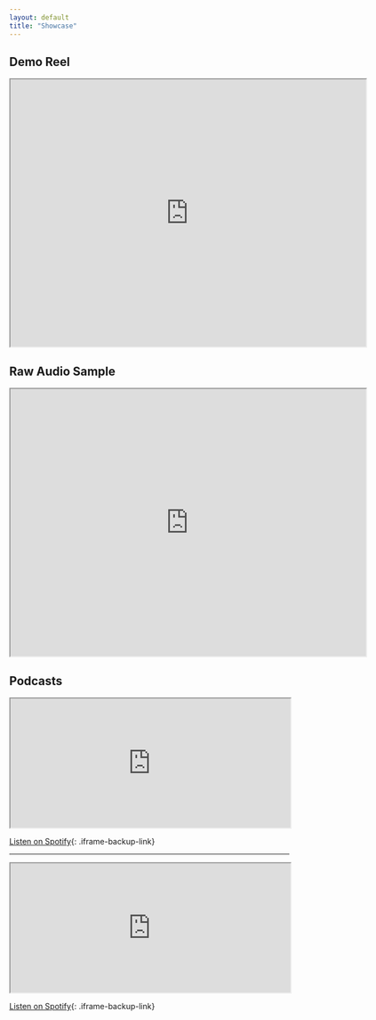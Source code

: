 ```yaml
---
layout: default
title: "Showcase"
---
```


## Demo Reel

<iframe src="https://drive.google.com/file/d/1AQr4mbrAj0DMj_JwcnJgkUwmKl64utbl/preview" width="640" height="480" allow="autoplay"
  width="100%"
  height="500"
  loading="lazy"
></iframe>


## Raw Audio Sample

<iframe src="https://drive.google.com/file/d/1VKlK9E6wLHzSerL4UgSSOeLoG31I5Isa/preview" width="640" height="480" allow="autoplay">
  width="100%" 
  height="500"
  loading="lazy"
></iframe>


## Podcasts

<iframe
  src="https://open.spotify.com/embed/show/7Ewd7bSxDH4dbvkfT6YCt2?utm_source=generator"
  title="Voices That Cook Podcast"
  width="100%" 
  height="232"
  allow="clipboard-write"
  loading="lazy"
></iframe>

[Listen on Spotify](https://open.spotify.com/show/7Ewd7bSxDH4dbvkfT6YCt2){: .iframe-backup-link}

---

<iframe
  src="https://open.spotify.com/embed/show/1dX36qipnRNBGu1MYpvHcA?utm_source=generator"
  title="One Shots: D&D Character Podcast"
  width="100%"
  height="232"
  allow="clipboard-write"
  loading="lazy"
></iframe>

[Listen on Spotify](https://open.spotify.com/show/1dX36qipnRNBGu1MYpvHcA){: .iframe-backup-link}
